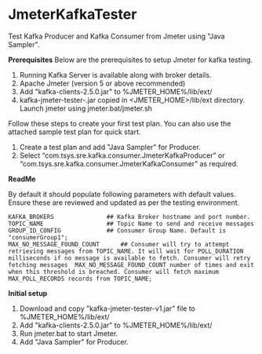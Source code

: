 # JmeterKafkaTester
Test Kafka Producer and Kafka Consumer from Jmeter using "Java Sampler".

<b>Prerequisites</b>
Below are the prerequisites to setup Jmeter for kafka testing.
1.	Running Kafka Server is available along with broker details.
2.	Apache Jmeter (version 5 or above recommended)
3.	Add "kafka-clients-2.5.0.jar" to %JMETER_HOME%/lib/ext/
4.	kafka-jmeter-tester-<version>.jar copied in <JMETER_HOME>/lib/ext directory. Launch jmeter using jmeter.bat/jmeter.sh

Follow these steps to create your first test plan. You can also use the attached sample test plan for quick start.
1.	Create a test plan and add "Java Sampler" for Producer. 
2.	Select “com.tsys.sre.kafka.consumer.JmeterKafkaProducer” or “com.tsys.sre.kafka.consumer.JmeterKafkaConsumer” as required.

<b>ReadMe</b>

By default it should populate following parameters with default values. Ensure these are reviewed and updated as per the testing environment.

	KAFKA_BROKERS             	## Kafka Broker hostname and port number.    
	TOPIC_NAME                	## Topic Name to send and receive messages
	GROUP_ID_CONFIG           	## Consumer Group Name. Default is "consumerGroup1";
	MAX_NO_MESSAGE_FOUND_COUNT  	## Consumer will try to attempt retrieving messages from TOPIC_NAME. It will wait for POLL_DURATION milliseconds if no message is available to fetch. Consumer will retry fetching messages  MAX_NO_MESSAGE_FOUND_COUNT number of times and exit when this threshold is breached. Consumer will fetch maximum  MAX_POLL_RECORDS records from TOPIC_NAME;

	
<b>Initial setup</b>  

1. Download and copy "kafka-jmeter-tester-v1.jar" file to %JMETER_HOME%/lib/ext/
2. Add "kafka-clients-2.5.0.jar" to %JMETER_HOME%/lib/ext/
3. Run jmeter.bat to start Jmeter.
4. Add "Java Sampler" for Producer. 

